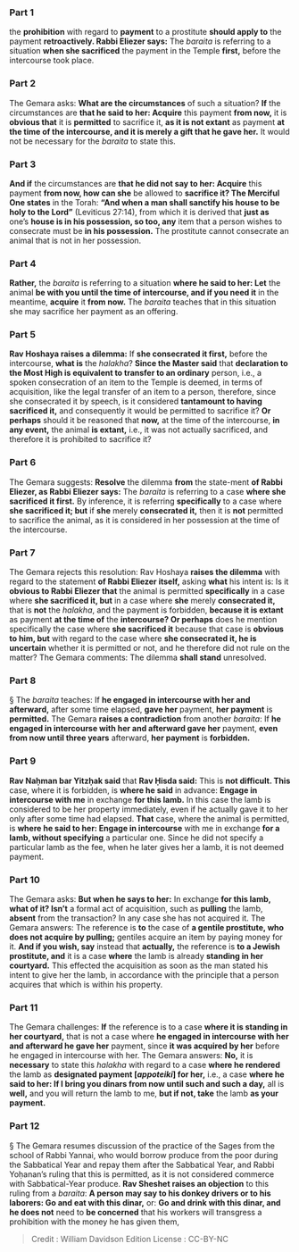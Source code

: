 
### Part 1
the <b>prohibition</b> with regard to <b>payment</b> to a prostitute <b>should apply to</b> the payment <b>retroactively. Rabbi Eliezer says:</b> The <i>baraita</i> is referring to a situation <b>when she sacrificed</b> the payment in the Temple <b>first,</b> before the intercourse took place.

### Part 2
The Gemara asks: <b>What are the circumstances</b> of such a situation? <b>If</b> the circumstances are <b>that he said to her: Acquire</b> this payment <b>from now,</b> it is <b>obvious that</b> it is <b>permitted</b> to sacrifice it, <b>as it is not extant</b> as payment <b>at the time of the intercourse, and it is merely a gift that he gave her.</b> It would not be necessary for the <i>baraita</i> to state this.

### Part 3
<b>And if</b> the circumstances are <b>that he did not say to her: Acquire</b> this payment <b>from now, how can she</b> be allowed to <b>sacrifice it? The Merciful One states</b> in the Torah: <b>“And when a man shall sanctify his house to be holy to the Lord”</b> (Leviticus 27:14), from which it is derived that <b>just as</b> one’s <b>house is in his possession, so too, any</b> item that a person wishes to consecrate must be <b>in his possession.</b> The prostitute cannot consecrate an animal that is not in her possession.

### Part 4
<b>Rather,</b> the <i>baraita</i> is referring to a situation <b>where he said to her: Let</b> the animal <b>be with you until the time of intercourse, and if you need it</b> in the meantime, <b>acquire</b> it <b>from now.</b> The <i>baraita</i> teaches that in this situation she may sacrifice her payment as an offering.

### Part 5
<b>Rav Hoshaya raises a dilemma:</b> If <b>she consecrated it first,</b> before the intercourse, <b>what is</b> the <i>halakha</i>? <b>Since the Master said</b> that <b>declaration to the Most High is equivalent to transfer to an ordinary</b> person, i.e., a spoken consecration of an item to the Temple is deemed, in terms of acquisition, like the legal transfer of an item to a person, therefore, since she consecrated it by speech, is it considered <b>tantamount to having sacrificed it,</b> and consequently it would be permitted to sacrifice it? <b>Or perhaps</b> should it be reasoned that <b>now,</b> at the time of the intercourse, <b>in any event,</b> the animal <b>is extant,</b> i.e., it was not actually sacrificed, and therefore it is prohibited to sacrifice it?

### Part 6
The Gemara suggests: <b>Resolve</b> the dilemma <b>from</b> the state-ment <b>of Rabbi Eliezer, as Rabbi Eliezer says:</b> The <i>baraita</i> is referring to a case <b>where she sacrificed it first.</b> By inference, it is referring <b>specifically</b> to a case where <b>she sacrificed it; but</b> if <b>she</b> merely <b>consecrated it,</b> then it is <b>not</b> permitted to sacrifice the animal, as it is considered in her possession at the time of the intercourse.

### Part 7
The Gemara rejects this resolution: Rav Hoshaya <b>raises the dilemma</b> with regard to the statement <b>of Rabbi Eliezer itself,</b> asking <b>what</b> his intent is: Is it <b>obvious to Rabbi Eliezer that</b> the animal is permitted <b>specifically</b> in a case where <b>she sacrificed it, but</b> in a case where <b>she</b> merely <b>consecrated it,</b> that is <b>not</b> the <i>halakha</i>, and the payment is forbidden, <b>because it is extant</b> as payment <b>at the time of</b> the <b>intercourse? Or perhaps</b> does he mention specifically the case where <b>she sacrificed it</b> because that case is <b>obvious to him, but</b> with regard to the case where <b>she consecrated it, he is uncertain</b> whether it is permitted or not, and he therefore did not rule on the matter? The Gemara comments: The dilemma <b>shall stand</b> unresolved.

### Part 8
§ The <i>baraita</i> teaches: If <b>he engaged in intercourse with her and afterward,</b> after some time elapsed, <b>gave her</b> payment, <b>her payment</b> is <b>permitted.</b> The Gemara <b>raises a contradiction</b> from another <i>baraita</i>: If <b>he engaged in intercourse with her and afterward gave her</b> payment, <b>even from now until three years</b> afterward, <b>her payment</b> is <b>forbidden.</b>

### Part 9
<b>Rav Naḥman bar Yitzḥak said</b> that <b>Rav Ḥisda said:</b> This is <b>not difficult. This</b> case, where it is forbidden, is <b>where he said</b> in advance: <b>Engage in intercourse with me</b> in exchange <b>for this lamb.</b> In this case the lamb is considered to be her property immediately, even if he actually gave it to her only after some time had elapsed. <b>That</b> case, where the animal is permitted, is <b>where he said to her: Engage in intercourse</b> with me in exchange <b>for a lamb, without specifying</b> a particular one. Since he did not specify a particular lamb as the fee, when he later gives her a lamb, it is not deemed payment.

### Part 10
The Gemara asks: <b>But when he says to her:</b> In exchange <b>for this lamb, what of it? Isn’t</b> a formal act of acquisition, such as <b>pulling</b> the lamb, <b>absent</b> from the transaction? In any case she has not acquired it. The Gemara answers: The reference is <b>to</b> the case of <b>a gentile prostitute, who does not acquire by pulling;</b> gentiles acquire an item by paying money for it. <b>And if you wish, say</b> instead that <b>actually,</b> the reference is <b>to a Jewish prostitute, and</b> it is a case <b>where</b> the lamb is already <b>standing in her courtyard.</b> This effected the acquisition as soon as the man stated his intent to give her the lamb, in accordance with the principle that a person acquires that which is within his property.

### Part 11
The Gemara challenges: <b>If</b> the reference is to a case <b>where it is standing in her courtyard,</b> that is not a case where <b>he engaged in intercourse with her and afterward he gave her</b> payment, since <b>it was acquired by her</b> before he engaged in intercourse with her. The Gemara answers: <b>No,</b> it is <b>necessary</b> to state this <i>halakha</i> with regard to a case <b>where he rendered</b> the lamb as <b>designated payment [<i>appoteiki</i>] for her,</b> i.e., a case <b>where he said to her: If I bring you dinars from now until such and such a day,</b> all is <b>well,</b> and you will return the lamb to me, <b>but if not, take</b> the lamb <b>as your payment.</b>

### Part 12
§ The Gemara resumes discussion of the practice of the Sages from the school of Rabbi Yannai, who would borrow produce from the poor during the Sabbatical Year and repay them after the Sabbatical Year, and Rabbi Yoḥanan’s ruling that this is permitted, as it is not considered commerce with Sabbatical-Year produce. <b>Rav Sheshet raises an objection</b> to this ruling from a <i>baraita</i>: <b>A person may say to his donkey drivers or to his laborers: Go and eat with this dinar,</b> or: <b>Go and drink with this dinar, and he does not</b> need to <b>be concerned</b> that his workers will transgress a prohibition with the money he has given them,

>Credit : William Davidson Edition
>License : CC-BY-NC